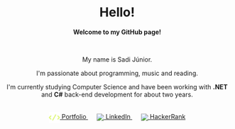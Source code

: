<h1 align="center">Hello!</h1>

<div align="center">
    <div>
        <p>
            <b>Welcome to my GitHub page!</b>
        </p>
        <br>
        <p>
            My name is Sadi Júnior.
        </p>
        <p>
            I'm passionate about programming, music and reading.
        </p>
        <p>
            I'm currently studying Computer Science and have been working with <b>.NET</b> and <b>C#</b> back-end development for about two years.
        </p>
    </div>
    <br>
    <div style="text-align: center; align-items: center; justify-content: center;">
        <a href="https://sadijunior.github.io/personal-website/" target="blank" style="margin-right: 20px">
            <img src="images/personal-webpage-icon.png" width="25" heigth="25" style="vertical-align: middle;">
            Portfolio
        </a>
        <a href="https://www.linkedin.com/in/sadijunior/" target="_blank" style="margin-right: 20px">
            <img src="https://upload.wikimedia.org/wikipedia/commons/thumb/c/ca/LinkedIn_logo_initials.png/640px-LinkedIn_logo_initials.png" width="20" heigth="20" style="vertical-align: middle;">
            LinkedIn
        </a>
        <a href="https://www.hackerrank.com/SadiJunior" target="_blank">
            <img src="https://sr-marketplace-prod.s3.amazonaws.com/wp-content/uploads/2015/08/HackerRank1.png" width="28" heigth="28" style="vertical-align: middle;">
            HackerRank
        </a>
    </div>
</div>
